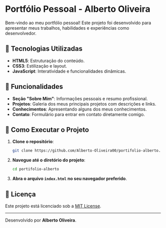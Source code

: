 # Portfólio Pessoal - Alberto Oliveira

Bem-vindo ao meu portfólio pessoal! Este projeto foi desenvolvido para apresentar meus trabalhos, habilidades e experiências como desenvolvedor.

## 🚀 Tecnologias Utilizadas

- **HTML5**: Estruturação do conteúdo.
- **CSS3**: Estilização e layout.
- **JavaScript**: Interatividade e funcionalidades dinâmicas.

## 📌 Funcionalidades

- **Seção "Sobre Mim"**: Informações pessoais e resumo profissional.
- **Projetos**: Galeria dos meus principais projetos com descrições e links.
- **Conhecimentos**: Apresentando alguns dos meus conhecimentos.
- **Contato**: Formulário para entrar em contato diretamente comigo.

## 🔧 Como Executar o Projeto

1. **Clone o repositório**:

   ```bash
   git clone https://github.com/Alberto-Oliveira00/portifolio-alberto.git
   ```

2. **Navegue até o diretório do projeto**:

   ```bash
   cd portifolio-alberto
   ```

3. **Abra o arquivo `index.html` no seu navegador preferido**.

## 📝 Licença

Este projeto está licenciado sob a [MIT License](LICENSE).

---

Desenvolvido por **Alberto Oliveira**.
